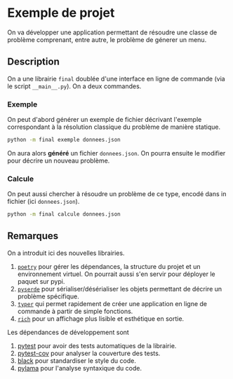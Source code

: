 # Exemple de projet

On va développer une application permettant de résoudre une classe de problème comprenant, entre autre, le problème de génerer un menu.

## Description

On a une librairie `final` doublée d'une interface en ligne de commande (via le script `__main__.py`).
On a deux commandes.

### Exemple

On peut d'abord générer un exemple de fichier décrivant l'exemple correspondant à la résolution classique du problème de manière statique.

```sh
python -m final exemple donnees.json
```

On aura alors **généré** un fichier `donnees.json`.
On pourra ensuite le modifier pour décrire un nouveau problème.

### Calcule

On peut aussi chercher à résoudre un problème de ce type, encodé dans in fichier (ici `donnees.json`).

```sh
python -m final calcule donnees.json
```

## Remarques

On a introduit ici des nouvelles librairies.

1. [`poetry`](https://python-poetry.org/) pour gérer les dépendances, la structure du projet et un environnement virtuel. On pourrait aussi s'en servir pour déployer le paquet sur pypi.
2. [`pyserde`](https://yukinarit.github.io/pyserde/guide/) pour sérialiser/désérialiser les objets permettant de décrire un problème spécifique.
3. [`typer`](https://typer.tiangolo.com/) qui permet rapidement de créer une application en ligne de commande à partir de simple fonctions.
4. [`rich`](https://rich.readthedocs.io/en/stable/introduction.html) pour un affichage plus lisible et esthétique en sortie.

Les dépendances de développement sont

1. [pytest](https://docs.pytest.org/en/7.0.x/) pour avoir des tests automatiques de la librairie.
2. [pytest-cov](https://pytest-cov.readthedocs.io/en/latest/) pour analyser la couverture des tests.
3. [black](https://black.readthedocs.io/en/stable/) pour standardiser le style du code.
4. [pylama](https://klen.github.io/pylama/) pour l'analyse syntaxique du code.
